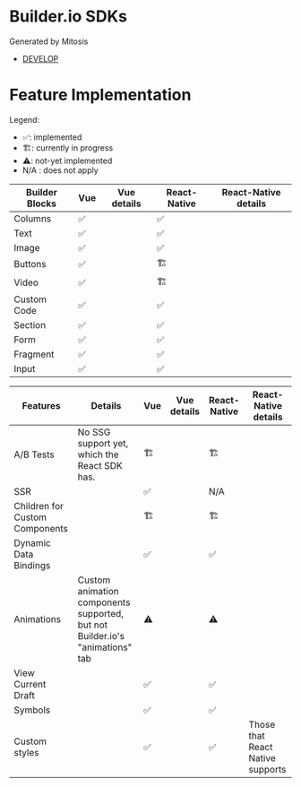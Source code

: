 # Builder.io SDKs

Generated by Mitosis

- [DEVELOP](./DEVELOP.md)

# Feature Implementation

Legend:

- ✅: implemented
- 🏗: currently in progress
- ⚠️: not-yet implemented
- N/A : does not apply

| Builder Blocks | Vue | Vue details | React-Native | React-Native details |
| -------------- | --- | ----------- | ------------ | -------------------- |
| Columns        | ✅  |             | ✅           |                      |
| Text           | ✅  |             | ✅           |                      |
| Image          | ✅  |             | ✅           |                      |
| Buttons        | ✅  |             | 🏗            |                      |
| Video          | ✅  |             | 🏗            |                      |
| Custom Code    | ✅  |             | ✅           |                      |
| Section        | ✅  |             | ✅           |                      |
| Form           | ✅  |             | ✅           |                      |
| Fragment       | ✅  |             | ✅           |                      |
| Input          | ✅  |             | ✅           |                      |

| Features                       | Details                                                                      | Vue | Vue details | React-Native | React-Native details             |
| ------------------------------ | ---------------------------------------------------------------------------- | --- | ----------- | ------------ | -------------------------------- |
| A/B Tests                      | No SSG support yet, which the React SDK has.                                 | 🏗   |             | 🏗            |                                  |
| SSR                            |                                                                              | ✅  |             | N/A          |                                  |
| Children for Custom Components |                                                                              | 🏗   |             | 🏗            |                                  |
| Dynamic Data Bindings          |                                                                              | ✅  |             | ✅           |                                  |
| Animations                     | Custom animation components supported, but not Builder.io's "animations" tab | ⚠️  |             | ⚠️           |                                  |
| View Current Draft             |                                                                              | ✅  |             | ✅           |                                  |
| Symbols                        |                                                                              | ✅  |             | ✅           |                                  |
| Custom styles                  |                                                                              | ✅  |             | ✅           | Those that React Native supports |
